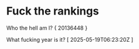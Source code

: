 # Fuck the rankings

Who the hell am I?
{ 20136448 }

What fucking year is it?
[ 2025-05-19T06:23:20Z ]
